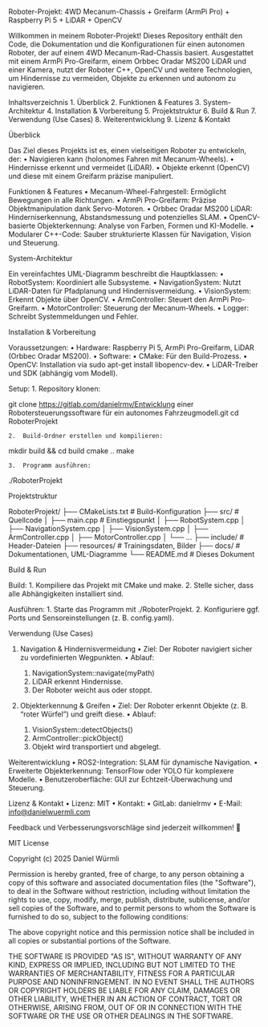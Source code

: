 Roboter-Projekt: 4WD Mecanum-Chassis + Greifarm (ArmPi Pro) + Raspberry Pi 5 + LiDAR + OpenCV

Willkommen in meinem Roboter-Projekt!
Dieses Repository enthält den Code, die Dokumentation und die Konfigurationen für einen autonomen Roboter, der auf einem 4WD Mecanum-Rad-Chassis basiert. Ausgestattet mit einem ArmPi Pro-Greifarm, einem Orbbec Oradar MS200 LiDAR und einer Kamera, nutzt der Roboter C++, OpenCV und weitere Technologien, um Hindernisse zu vermeiden, Objekte zu erkennen und autonom zu navigieren.

Inhaltsverzeichnis
	1.	Überblick
	2.	Funktionen & Features
	3.	System-Architektur
	4.	Installation & Vorbereitung
	5.	Projektstruktur
	6.	Build & Run
	7.	Verwendung (Use Cases)
	8.	Weiterentwicklung
	9.	Lizenz & Kontakt

Überblick

Das Ziel dieses Projekts ist es, einen vielseitigen Roboter zu entwickeln, der:
	•	Navigieren kann (holonomes Fahren mit Mecanum-Wheels).
	•	Hindernisse erkennt und vermeidet (LiDAR).
	•	Objekte erkennt (OpenCV) und diese mit einem Greifarm präzise manipuliert.

Funktionen & Features
	•	Mecanum-Wheel-Fahrgestell: Ermöglicht Bewegungen in alle Richtungen.
	•	ArmPi Pro-Greifarm: Präzise Objektmanipulation dank Servo-Motoren.
	•	Orbbec Oradar MS200 LiDAR: Hinderniserkennung, Abstandsmessung und potenzielles SLAM.
	•	OpenCV-basierte Objekterkennung: Analyse von Farben, Formen und KI-Modelle.
	•	Modularer C++-Code: Sauber strukturierte Klassen für Navigation, Vision und Steuerung.

System-Architektur

Ein vereinfachtes UML-Diagramm beschreibt die Hauptklassen:
	•	RobotSystem: Koordiniert alle Subsysteme.
	•	NavigationSystem: Nutzt LiDAR-Daten für Pfadplanung und Hindernisvermeidung.
	•	VisionSystem: Erkennt Objekte über OpenCV.
	•	ArmController: Steuert den ArmPi Pro-Greifarm.
	•	MotorController: Steuerung der Mecanum-Wheels.
	•	Logger: Schreibt Systemmeldungen und Fehler.

Installation & Vorbereitung

Voraussetzungen:
	•	Hardware: Raspberry Pi 5, ArmPi Pro-Greifarm, LiDAR (Orbbec Oradar MS200).
	•	Software:
	•	CMake: Für den Build-Prozess.
	•	OpenCV: Installation via sudo apt-get install libopencv-dev.
	•	LiDAR-Treiber und SDK (abhängig vom Modell).

Setup:
	1.	Repository klonen:

git clone https://gitlab.com/danielrmv/Entwicklung einer Robotersteuerungssoftware für ein autonomes Fahrzeugmodell.git
cd RoboterProjekt


	2.	Build-Ordner erstellen und kompilieren:

mkdir build && cd build
cmake ..
make


	3.	Programm ausführen:

./RoboterProjekt

Projektstruktur

RoboterProjekt/
├── CMakeLists.txt          # Build-Konfiguration
├── src/                    # Quellcode
│   ├── main.cpp            # Einstiegspunkt
│   ├── RobotSystem.cpp
│   ├── NavigationSystem.cpp
│   ├── VisionSystem.cpp
│   ├── ArmController.cpp
│   ├── MotorController.cpp
│   └── ...
├── include/                # Header-Dateien
├── resources/              # Trainingsdaten, Bilder
├── docs/                   # Dokumentationen, UML-Diagramme
└── README.md               # Dieses Dokument

Build & Run

Build:
	1.	Kompiliere das Projekt mit CMake und make.
	2.	Stelle sicher, dass alle Abhängigkeiten installiert sind.

Ausführen:
	1.	Starte das Programm mit ./RoboterProjekt.
	2.	Konfiguriere ggf. Ports und Sensoreinstellungen (z. B. config.yaml).

Verwendung (Use Cases)

1. Navigation & Hindernisvermeidung
	•	Ziel: Der Roboter navigiert sicher zu vordefinierten Wegpunkten.
	•	Ablauf:
	1.	NavigationSystem::navigate(myPath)
	2.	LiDAR erkennt Hindernisse.
	3.	Der Roboter weicht aus oder stoppt.

2. Objekterkennung & Greifen
	•	Ziel: Der Roboter erkennt Objekte (z. B. “roter Würfel”) und greift diese.
	•	Ablauf:
	1.	VisionSystem::detectObjects()
	2.	ArmController::pickObject()
	3.	Objekt wird transportiert und abgelegt.

Weiterentwicklung
	•	ROS2-Integration: SLAM für dynamische Navigation.
	•	Erweiterte Objekterkennung: TensorFlow oder YOLO für komplexere Modelle.
	•	Benutzeroberfläche: GUI zur Echtzeit-Überwachung und Steuerung.

Lizenz & Kontakt
	•	Lizenz: MIT
	•	Kontakt:
	•	GitLab: danielrmv
	•	E-Mail: info@danielwuermli.com

Feedback und Verbesserungsvorschläge sind jederzeit willkommen! 🎉

MIT License

Copyright (c) 2025 Daniel Würmli

Permission is hereby granted, free of charge, to any person obtaining a copy
of this software and associated documentation files (the "Software"), to deal
in the Software without restriction, including without limitation the rights
to use, copy, modify, merge, publish, distribute, sublicense, and/or sell
copies of the Software, and to permit persons to whom the Software is
furnished to do so, subject to the following conditions:

The above copyright notice and this permission notice shall be included in all
copies or substantial portions of the Software.

THE SOFTWARE IS PROVIDED "AS IS", WITHOUT WARRANTY OF ANY KIND, EXPRESS OR
IMPLIED, INCLUDING BUT NOT LIMITED TO THE WARRANTIES OF MERCHANTABILITY,
FITNESS FOR A PARTICULAR PURPOSE AND NONINFRINGEMENT. IN NO EVENT SHALL THE
AUTHORS OR COPYRIGHT HOLDERS BE LIABLE FOR ANY CLAIM, DAMAGES OR OTHER
LIABILITY, WHETHER IN AN ACTION OF CONTRACT, TORT OR OTHERWISE, ARISING FROM,
OUT OF OR IN CONNECTION WITH THE SOFTWARE OR THE USE OR OTHER DEALINGS IN THE
SOFTWARE.